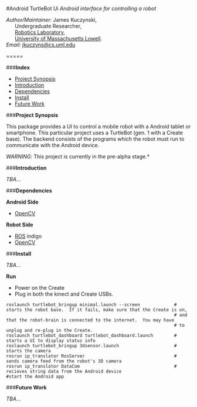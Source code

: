 #Android TurtleBot Ui
*Android interface for controlling a robot*

*Author/Maintainer:* James Kuczynski,  
&nbsp;&nbsp;&nbsp;&nbsp;&nbsp;&nbsp;Undergraduate Researcher,  
&nbsp;&nbsp;&nbsp;&nbsp;&nbsp;&nbsp;[Robotics Laboratory][4],  
&nbsp;&nbsp;&nbsp;&nbsp;&nbsp;&nbsp;[University of Massachusetts Lowell][3].  
*Email:* jkuczyns@cs.uml.edu

=====


###**Index**

- [Project Synopsis](#project-synopsis)
- [Introduction](#introduction)
- [Dependencies](#dependencies)
- [Install](#install)
- [Future Work](#future-work)


###**Project Synopsis**

This package provides a UI to control a mobile robot with a Android tablet or smartphone.  This particular project uses a TurtleBot (gen. 1 with a Create base).  The backend consists of the programs which the robot must run to communicate with the Android device.

*WARNING*: This project is currently in the pre-alpha stage.*


###**Introduction**

*TBA...*


###**Dependencies**

**Android Side**
- [OpenCV][2]

**Robot Side**
- [ROS][1] indigo
- [OpenCV][2]

###**Install**

*TBA...*

**Run**
- Power on the Create
- Plug in both the kinect and Create USBs.
```
roslaunch turtlebot_bringup minimal.launch --screen             # starts the robot base.  If it fails, make sure that the Create is on,
                                                                # and that the robot-brain is connected to the internet.  You may have
                                                                # to unplug and re-plug in the Create.
roslaunch turtlebot_dashboard turtlebot_dashboard.launch        # starts a UI to display status info
roslaunch turtlebot_bringup 3dsensor.launch                     # starts the camera
rosrun ip_translator RosServer                                  # sends camera feed from the robot's 3D camera 
rosrun ip_translator DataCom                                    # recieves string data from the Android device
#start the Android app

```

###**Future Work**

*TBA...*

[1]: http://www.ros.org/
[2]: http://opencv.org/
[3]: http://www.uml.edu/
[4]: http://robotics.cs.uml.edu/
